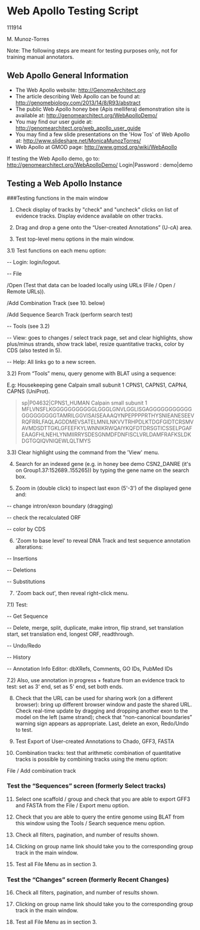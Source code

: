 # Web Apollo Testing Script

111914

M. Munoz-Torres

Note: The following steps are meant for testing purposes only, not for training manual annotators.

## Web Apollo General Information
- The Web Apollo website:
http://GenomeArchitect.org
- The article describing Web Apollo can be found at:  
http://genomebiology.com/2013/14/8/R93/abstract
- The public Web Apollo honey bee (Apis mellifera) demonstration site is available at: 
http://genomearchitect.org/WebApolloDemo/
- You may find our user guide at:
http://genomearchitect.org/web_apollo_user_guide
- You may find a few slide presentations on the 'How Tos' of Web Apollo at:
http://www.slideshare.net/MonicaMunozTorres/
- Web Apollo at GMOD page: 
http://www.gmod.org/wiki/WebApollo 

If testing the Web Apollo demo, go to: http://genomearchitect.org/WebApolloDemo/ 
Login|Password : demo|demo


## Testing a Web Apollo Instance

###Testing functions in the main window

1) Check display of tracks by "check" and "uncheck" clicks on list of evidence tracks. Display evidence available on other tracks. 

2) Drag and drop a gene onto the “User-created Annotations” (U-cA) area.

3) Test top-level menu options in the main window.

3.1) Test functions on each menu option:

-- Login: login/logout. 

-- File 

   /Open (Test that data can be loaded locally using URLs (File / Open / Remote URLs)).

   /Add Combination Track (see 10. below)

   /Add Sequence Search Track (perform search test)

-- Tools (see 3.2)

-- View: goes to changes / select track page, set and clear highlights, show plus/minus strands, show track label, resize quantitative tracks, color by CDS (also tested in 5).

-- Help: All links go to a new screen.

3.2) From “Tools” menu, query genome with BLAT using a sequence: 

E.g: Housekeeping gene Calpain small subunit 1 CPNS1, CAPNS1, CAPN4, CAPNS (UniProt).

>sp|P04632|CPNS1_HUMAN Calpain small subunit 1 MFLVNSFLKGGGGGGGGGGGLGGGLGNVLGGLISGAGGGGGGGGGGGGGGGGGGGGTAMRILGGVISAISEAAAQYNPEPPPPRTHYSNIEANESEEVRQFRRLFAQLAGDDMEVSATELMNILNKVVTRHPDLKTDGFGIDTCRSMVAVMDSDTTGKLGFEEFKYLWNNIKRWQAIYKQFDTDRSGTICSSELPGAFEAAGFHLNEHLYNMIIRRYSDESGNMDFDNFISCLVRLDAMFRAFKSLDKDGTGQIQVNIQEWLQLTMYS

3.3) Clear highlight using the command from the 'View' menu.

4) Search for an indexed gene (e.g. in honey bee demo CSN2_DANRE (it's on Group1.37:152689..155265)) by typing the gene name on the search box. 

5) Zoom in (double click) to inspect last exon (5'-3') of the displayed gene and:

-- change intron/exon boundary (dragging)

-- check the recalculated ORF

-- color by CDS

6) 'Zoom to base level' to reveal DNA Track and test sequence annotation alterations: 

-- Insertions 

-- Deletions 

-- Substitutions

7) 'Zoom back out', then reveal right-click menu. 

7.1) Test: 

-- Get Sequence

-- Delete, merge, split, duplicate, make intron, flip strand, set translation start, set translation end, longest ORF, readthrough. 

-- Undo/Redo

-- History

-- Annotation Info Editor: dbXRefs, Comments, GO IDs, PubMed IDs

7.2) Also, use annotation in progress + feature from an evidence track to test: set as 3' end, set as 5' end, set both ends.

8) Check that the URL can be used for sharing work (on a different browser): bring up different browser window and paste the shared URL. Check real-time update by dragging and dropping another exon to the model on the left (same strand); check that “non-canonical boundaries” warning sign appears as appropriate. Last, delete an exon, Redo/Undo to test. 

9) Test Export of User-created Annotations to Chado, GFF3, FASTA

10) Combination tracks: test that arithmetic combination of quantitative tracks is possible by combining tracks using the menu option: 

File / Add combination track

### Test the “Sequences” screen (formerly Select tracks)

11) Select one scaffold / group and check that you are able to export GFF3 and FASTA from the File / Export menu option.

12) Check that you are able to query the entire genome using BLAT from this window using the Tools / Search sequence menu option.

13) Check all filters, pagination, and number of results shown.

14) Clicking on group name link should take you to the corresponding group track in the main window.

15) Test all File Menu as in section 3.

### Test the “Changes” screen (formerly Recent Changes)

16) Check all filters, pagination, and number of results shown.

17) Clicking on group name link should take you to the corresponding group track in the main window.

18) Test all File Menu as in section 3.

<!--
### Test Bulk-Update

13) Click on "Changes"  Verify that we can select all / none / displayed and paginate

14) Verify that, if "Status" is enabled, we can update the status for multiple selected.

15) Verify that we can delete multiple selected types.   If a gene is deleted, the sub-features should also be deleted.   Should a gene exist without sub-features?

16) Select features across multiple tracks and confirm above bulk updates.
-->

